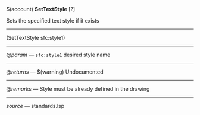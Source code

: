 $(account) **SetTextStyle** [?]

Sets the specified text style if it exists

 ------ 
(SetTextStyle sfc:style1)

 ------ 
@*param* — `sfc:style1` desired style name

 ------ 
@*returns* — $(warning) Undocumented

 ------ 
@*remarks* — Style must be already defined in the drawing

 ------ 
*source* — standards.lsp